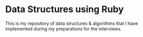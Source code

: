 # Data Structures using Ruby 

This is my repository of data structures & algorithms that I have implemented during my preparations for the interviews.
